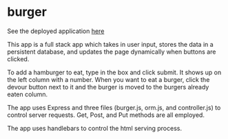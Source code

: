 # burger

See the deployed application [here](https://fathomless-stream-75321.herokuapp.com/)

This app is a full stack app which takes in user input, stores the data in a persistent database, and updates the page dynamically when buttons are clicked.

To add a hamburger to eat, type in the box and click submit. It shows up on the left column with a number. When you want to eat a burger, click the devour button next to it and the burger is moved to the burgers already eaten column.

The app uses Express and three files (burger.js, orm.js, and controller.js) to control server requests. Get, Post, and Put methods are all employed.

The app uses handlebars to control the html serving process.
